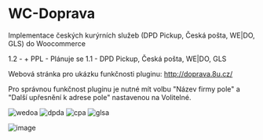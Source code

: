 # WC-Doprava
Implementace českých kurýrních služeb (DPD Pickup, Česká pošta, WE|DO, GLS) do Woocommerce

1.2 - + PPL - Plánuje se
1.1 - DPD Pickup, Česká pošta, WE|DO, GLS

Webová stránka pro ukázku funkčnosti pluginu:
http://doprava.8u.cz/

Pro správnou funkčnost pluginu je nutné mít volbu "Název firmy pole" a "Další upřesnění k adrese pole" nastavenou na Volitelné.

![wedoa](https://user-images.githubusercontent.com/76787781/174104449-57f618a2-1180-4207-a355-278621e21d42.png)
![dpda](https://user-images.githubusercontent.com/76787781/174104455-c0fcca53-d525-4792-9ea0-27a3239c55ce.png)
![cpa](https://user-images.githubusercontent.com/76787781/174104456-95f78c81-2ebd-44dd-860e-2a0a4328cd15.png)
![glsa](https://user-images.githubusercontent.com/76787781/174104459-7020ded5-97c9-4020-ad60-26b8f9cbf695.png)

![image](https://user-images.githubusercontent.com/76787781/174098529-4963290b-4966-4dbb-9ed5-07f58d3136a1.png)
